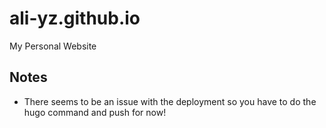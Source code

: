 # ali-yz.github.io
My Personal Website

## Notes
- There seems to be an issue with the deployment so you have to do the hugo command and push for now!
